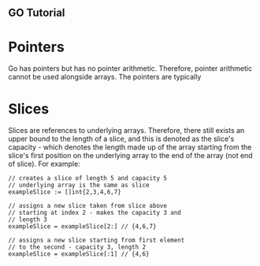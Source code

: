 ## GO Tutorial

# Pointers
Go has pointers but has no pointer arithmetic. Therefore, pointer arithmetic cannot be used alongside arrays. The pointers are typically 

# Slices
Slices are references to underlying arrays. Therefore, there still exists an upper bound to the length of a slice, and this is denoted as the slice's capacity - which denotes the length made up of the array starting from the slice's first position on the underlying array to the end of the array (not end of slice). For example:

``` 
// creates a slice of length 5 and capacity 5
// underlying array is the same as slice
exampleSlice := []int{2,3,4,6,7}

// assigns a new slice taken from slice above 
// starting at index 2 - makes the capacity 3 and
// length 3
exampleSlice = exampleSlice[2:] // {4,6,7}

// assigns a new slice starting from first element
// to the second - capacity 3, length 2
exampleSlice = exampleSlice[:1] // {4,6}
```


